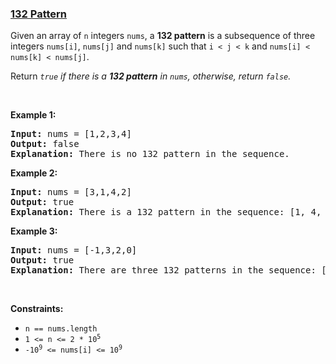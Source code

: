 ### [132 Pattern](https://leetcode.com/problems/132-pattern)

<p>Given an array&nbsp;of <code>n</code> integers <code>nums</code>, a <strong>132 pattern</strong> is a subsequence of three integers <code>nums[i]</code>, <code>nums[j]</code> and <code>nums[k]</code> such that <code>i &lt; j &lt; k</code> and <code>nums[i] &lt; nums[k] &lt; nums[j]</code>.</p>

<p>Return <em><code>true</code> if there is a <strong>132 pattern</strong> in <code>nums</code>, otherwise, return <code>false</code>.</em></p>

<p>&nbsp;</p>
<p><strong>Example 1:</strong></p>

<pre>
<strong>Input:</strong> nums = [1,2,3,4]
<strong>Output:</strong> false
<strong>Explanation:</strong> There is no 132 pattern in the sequence.
</pre>

<p><strong>Example 2:</strong></p>

<pre>
<strong>Input:</strong> nums = [3,1,4,2]
<strong>Output:</strong> true
<strong>Explanation:</strong> There is a 132 pattern in the sequence: [1, 4, 2].
</pre>

<p><strong>Example 3:</strong></p>

<pre>
<strong>Input:</strong> nums = [-1,3,2,0]
<strong>Output:</strong> true
<strong>Explanation:</strong> There are three 132 patterns in the sequence: [-1, 3, 2], [-1, 3, 0] and [-1, 2, 0].
</pre>

<p>&nbsp;</p>
<p><strong>Constraints:</strong></p>

<ul>
	<li><code>n == nums.length</code></li>
	<li><code>1 &lt;= n &lt;= 2 * 10<sup>5</sup></code></li>
	<li><code>-10<sup>9</sup> &lt;= nums[i] &lt;= 10<sup>9</sup></code></li>
</ul>
